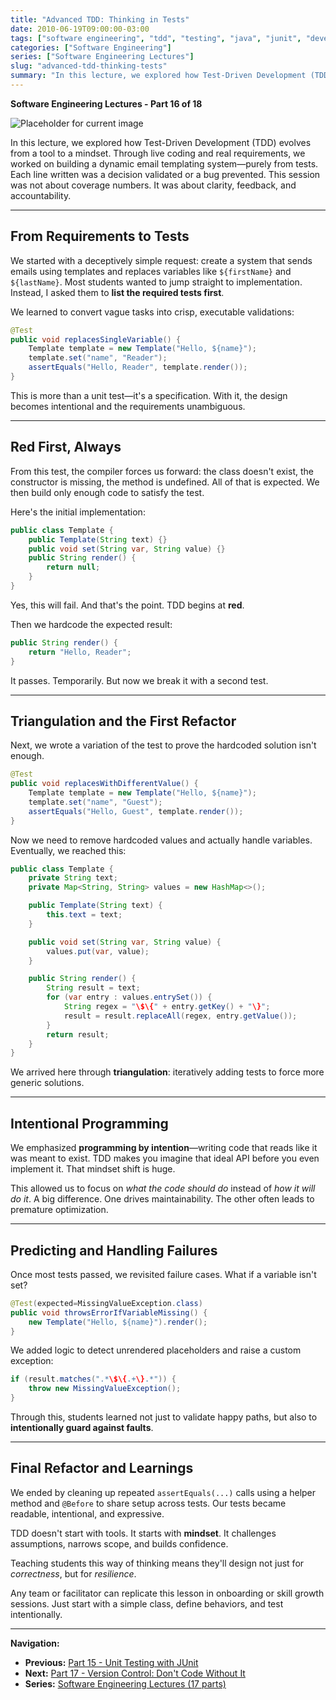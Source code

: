 ```yaml
---
title: "Advanced TDD: Thinking in Tests"
date: 2010-06-19T09:00:00-03:00
tags: ["software engineering", "tdd", "testing", "java", "junit", "development"]
categories: ["Software Engineering"]
series: ["Software Engineering Lectures"]
slug: "advanced-tdd-thinking-tests"
summary: "In this lecture, we explored how Test-Driven Development (TDD) evolves from a tool to a mindset. Through live coding and real requirements, we worked on building a dynamic email templating system—purely from tests. Each line written was a decision validated or a bug prevented."
---
```


**Software Engineering Lectures - Part 16 of 18**

![Placeholder for current image](path/to/image-placeholder.jpeg)

In this lecture, we explored how Test-Driven Development (TDD) evolves from a tool to a mindset. Through live coding and real requirements, we worked on building a dynamic email templating system—purely from tests. Each line written was a decision validated or a bug prevented. This session was not about coverage numbers. It was about clarity, feedback, and accountability.

---

## From Requirements to Tests

We started with a deceptively simple request: create a system that sends emails using templates and replaces variables like `${firstName}` and `${lastName}`. Most students wanted to jump straight to implementation. Instead, I asked them to **list the required tests first**.

We learned to convert vague tasks into crisp, executable validations:

```java
@Test
public void replacesSingleVariable() {
    Template template = new Template("Hello, ${name}");
    template.set("name", "Reader");
    assertEquals("Hello, Reader", template.render());
}
```

This is more than a unit test—it's a specification. With it, the design becomes intentional and the requirements unambiguous.

---

## Red First, Always

From this test, the compiler forces us forward: the class doesn't exist, the constructor is missing, the method is undefined. All of that is expected. We then build only enough code to satisfy the test.

Here's the initial implementation:

```java
public class Template {
    public Template(String text) {}
    public void set(String var, String value) {}
    public String render() {
        return null;
    }
}
```

Yes, this will fail. And that's the point. TDD begins at **red**.

Then we hardcode the expected result:

```java
public String render() {
    return "Hello, Reader";
}
```

It passes. Temporarily. But now we break it with a second test.

---

## Triangulation and the First Refactor

Next, we wrote a variation of the test to prove the hardcoded solution isn't enough.

```java
@Test
public void replacesWithDifferentValue() {
    Template template = new Template("Hello, ${name}");
    template.set("name", "Guest");
    assertEquals("Hello, Guest", template.render());
}
```

Now we need to remove hardcoded values and actually handle variables. Eventually, we reached this:

```java
public class Template {
    private String text;
    private Map<String, String> values = new HashMap<>();

    public Template(String text) {
        this.text = text;
    }

    public void set(String var, String value) {
        values.put(var, value);
    }

    public String render() {
        String result = text;
        for (var entry : values.entrySet()) {
            String regex = "\$\{" + entry.getKey() + "\}";
            result = result.replaceAll(regex, entry.getValue());
        }
        return result;
    }
}
```

We arrived here through **triangulation**: iteratively adding tests to force more generic solutions.

---

## Intentional Programming

We emphasized **programming by intention**—writing code that reads like it was meant to exist. TDD makes you imagine that ideal API before you even implement it. That mindset shift is huge.

This allowed us to focus on _what the code should do_ instead of _how it will do it_. A big difference. One drives maintainability. The other often leads to premature optimization.

---

## Predicting and Handling Failures

Once most tests passed, we revisited failure cases. What if a variable isn't set?

```java
@Test(expected=MissingValueException.class)
public void throwsErrorIfVariableMissing() {
    new Template("Hello, ${name}").render();
}
```

We added logic to detect unrendered placeholders and raise a custom exception:

```java
if (result.matches(".*\$\{.+\}.*")) {
    throw new MissingValueException();
}
```

Through this, students learned not just to validate happy paths, but also to **intentionally guard against faults**.

---

## Final Refactor and Learnings

We ended by cleaning up repeated `assertEquals(...)` calls using a helper method and `@Before` to share setup across tests. Our tests became readable, intentional, and expressive.

TDD doesn't start with tools. It starts with **mindset**. It challenges assumptions, narrows scope, and builds confidence.

Teaching students this way of thinking means they'll design not just for _correctness_, but for _resilience_.

Any team or facilitator can replicate this lesson in onboarding or skill growth sessions. Just start with a simple class, define behaviors, and test intentionally.

---

**Navigation:**

- **Previous:** [Part 15 - Unit Testing with JUnit](/en/posts/2010-06-12-junit-unit-testing/)
- **Next:** [Part 17 - Version Control: Don't Code Without It](/en/posts/2010-06-26-version-control-essential-foundation/)
- **Series:** [Software Engineering Lectures (17 parts)](/en/series/software-engineering-lectures/)
